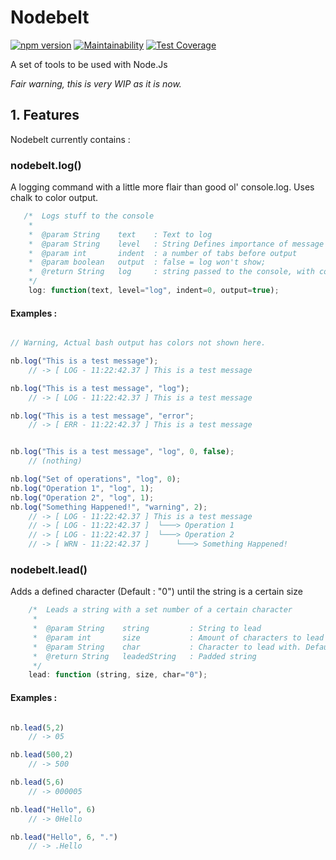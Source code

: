 # Nodebelt
[![npm version](https://badge.fury.io/js/nodebelt.svg)](https://badge.fury.io/js/nodebelt)
[![Maintainability](https://api.codeclimate.com/v1/badges/a6c85eeca335bdf44fc6/maintainability)](https://codeclimate.com/github/Askerad/nodebelt/maintainability)
[![Test Coverage](https://api.codeclimate.com/v1/badges/a6c85eeca335bdf44fc6/test_coverage)](https://codeclimate.com/github/Askerad/nodebelt/test_coverage)

A set of tools to be used with Node.Js

*Fair warning, this is very WIP as it is now.*

## 1. Features

Nodebelt currently contains :

### nodebelt.log()

A logging command with a little more flair than good ol' console.log. Uses chalk to color output.

```js
   /*  Logs stuff to the console
    *
    *  @param String    text    : Text to log
    *  @param String    level   : String Defines importance of message ("error", "warning", "log", or none).
    *  @param int       indent  : a number of tabs before output
    *  @param boolean   output  : false = log won't show;
    *  @return String   log     : string passed to the console, with coloration and timestamp
    */
    log: function(text, level="log", indent=0, output=true);
```

#### Examples :

```js

// Warning, Actual bash output has colors not shown here.

nb.log("This is a test message");
    // -> [ LOG - 11:22:42.37 ] This is a test message

nb.log("This is a test message", "log");
    // -> [ LOG - 11:22:42.37 ] This is a test message

nb.log("This is a test message", "error";
    // -> [ ERR - 11:22:42.37 ] This is a test message


nb.log("This is a test message", "log", 0, false);
    // (nothing)

nb.log("Set of operations", "log", 0);
nb.log("Operation 1", "log", 1);
nb.log("Operation 2", "log", 1);
nb.log("Something Happened!", "warning", 2);
    // -> [ LOG - 11:22:42.37 ] This is a test message
    // -> [ LOG - 11:22:42.37 ]  └───> Operation 1
    // -> [ LOG - 11:22:42.37 ]  └───> Operation 2
    // -> [ WRN - 11:22:42.37 ]      └───> Something Happened!
```

### nodebelt.lead()

Adds a defined character (Default : "0") until the string is a certain size

```js
    /*  Leads a string with a set number of a certain character
     *
     *  @param String    string         : String to lead
     *  @param int       size           : Amount of characters to lead
     *  @param String    char           : Character to lead with. Default is "0".
     *  @return String   leadedString   : Padded string
     */
    lead: function (string, size, char="0");
```

#### Examples :

```js

nb.lead(5,2)
    // -> 05

nb.lead(500,2)
    // -> 500

nb.lead(5,6)
    // -> 000005

nb.lead("Hello", 6)
    // -> 0Hello

nb.lead("Hello", 6, ".")
    // -> .Hello


```
